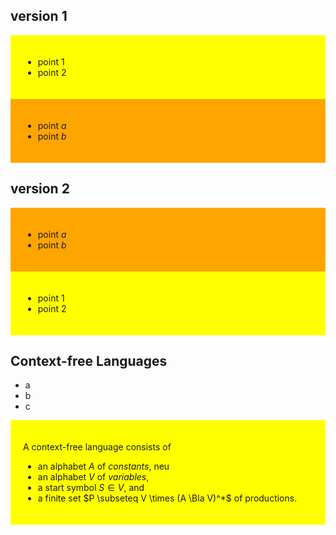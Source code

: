 <!--
author:   Thomas Wilke

email:    thomas.wilke@email.uni-kiel.de

language: en

narrator: US English Female

comment:  A playground for LiaScript

-->

## version 1

<div style="background: yellow; padding: 20px">

* point 1
* point 2

</div>

<div style="background: orange; padding: 20px">

* point $a$
* point $b$
    
</div>

## version 2

<div style="background: orange; padding: 20px">

* point $a$
* point $b$
    
</div>

<div style="background: yellow; padding: 20px">

* point 1
* point 2

</div>

## Context-free Languages

* a
* b
* c

<div style="background: yellow; padding: 20px">

A context-free language consists of 
    
* an alphabet $A$ of *constants*, neu
* an alphabet $V$ of *variables*,
* a start symbol $S \in V$, and
* a finite set $P \subseteq V \times (A \Bla V)^*$ of productions.
    
</div>


